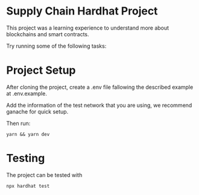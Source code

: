 # Supply Chain Hardhat Project

This project was a learning experience to understand more about blockchains and smart contracts.

Try running some of the following tasks:

# Project Setup

After cloning the project, create a .env file fallowing the described example at .env.example.

Add the information of the test network that you are using, we recommend ganache for quick setup.

Then run:

```shell
yarn && yarn dev
```

# Testing

The project can be tested with

```shell
npx hardhat test
```
